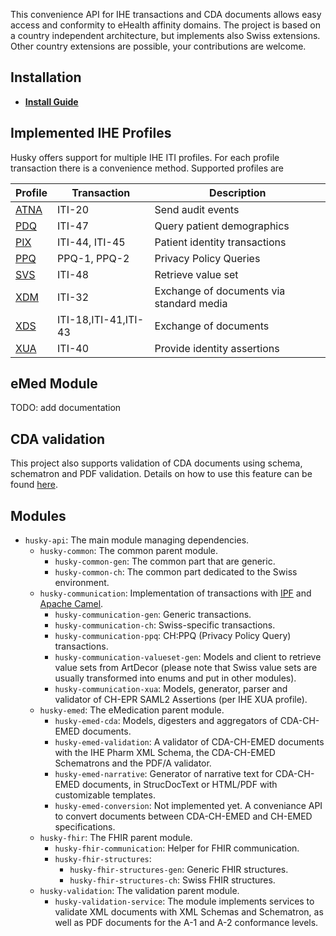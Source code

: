 This convenience API for IHE transactions and CDA documents allows easy access and conformity to eHealth affinity domains. The project is based on a country independent architecture, but implements also Swiss extensions. Other country extensions are possible, your contributions are welcome. 

## Installation

- **[Install Guide](docs/Installation.md)**

## Implemented IHE Profiles

Husky offers support for multiple IHE ITI profiles. For each profile transaction there is a convenience method. Supported profiles are

| Profile             | Transaction          | Description                              |
| ------------------- | -------------------- | ---------------------------------------- |
| [ATNA](docs/ATNA.md)| ITI-20               | Send audit events                        |
| [PDQ](docs/PDQ.md)  | ITI-47               | Query patient demographics               |
| [PIX](docs/PIX.md)  | ITI-44, ITI-45       | Patient identity transactions            |
| [PPQ](docs/PPQ.md)  | PPQ-1, PPQ-2         | Privacy Policy Queries                   |
| [SVS](docs/SVS.md)  | ITI-48               | Retrieve value set                       |
| [XDM](docs/XDM.md)  | ITI-32               | Exchange of documents via standard media |
| [XDS](docs/XDS.md)  | ITI-18,ITI-41,ITI-43 | Exchange of documents                    |
| [XUA](docs/XUA.md)  | ITI-40               | Provide identity assertions              |


## eMed Module
TODO: add documentation

## CDA validation

This project also supports validation of CDA documents using schema, schematron and PDF validation. Details on how to use this feature can be found [here](docs/CDA_Validation.md).
## Modules

* `husky-api`: The main module managing dependencies.
  * `husky-common`: The common parent module.
    * `husky-common-gen`: The common part that are generic.
    * `husky-common-ch`: The common part dedicated to the Swiss environment.
  * `husky-communication`: Implementation of transactions with [IPF](https://github.com/oehf/ipf) and [Apache Camel](https://github.com/apache/camel).
    * `husky-communication-gen`: Generic transactions.
    * `husky-communication-ch`: Swiss-specific transactions.
    * `husky-communication-ppq`: CH:PPQ (Privacy Policy Query) transactions.
    * `husky-communication-valueset-gen`: Models and client to retrieve value sets from ArtDecor (please note that Swiss value sets are usually transformed into enums and put in other modules).
    * `husky-communication-xua`: Models, generator, parser and validator of CH-EPR SAML2 Assertions (per IHE XUA profile).
  * `husky-emed`: The eMedication parent module.
    * `husky-emed-cda`: Models, digesters and aggregators of CDA-CH-EMED documents.
    * `husky-emed-validation`: A validator of CDA-CH-EMED documents with the IHE Pharm XML Schema, the CDA-CH-EMED Schematrons and the PDF/A validator.
    * `husky-emed-narrative`: Generator of narrative text for CDA-CH-EMED documents, in StrucDocText or HTML/PDF with customizable templates.
    * `husky-emed-conversion`: Not implemented yet. A conveniance API to convert documents between CDA-CH-EMED and CH-EMED specifications.
  * `husky-fhir`: The FHIR parent module.
    * `husky-fhir-communication`: Helper for FHIR communication.
    * `husky-fhir-structures`: 
      * `husky-fhir-structures-gen`: Generic FHIR structures.
      * `husky-fhir-structures-ch`: Swiss FHIR structures.
  * `husky-validation`: The validation parent module.
    * `husky-validation-service`: The module implements services to validate XML documents with XML Schemas and Schematron, as well as PDF documents for the A-1 and A-2 conformance levels.

